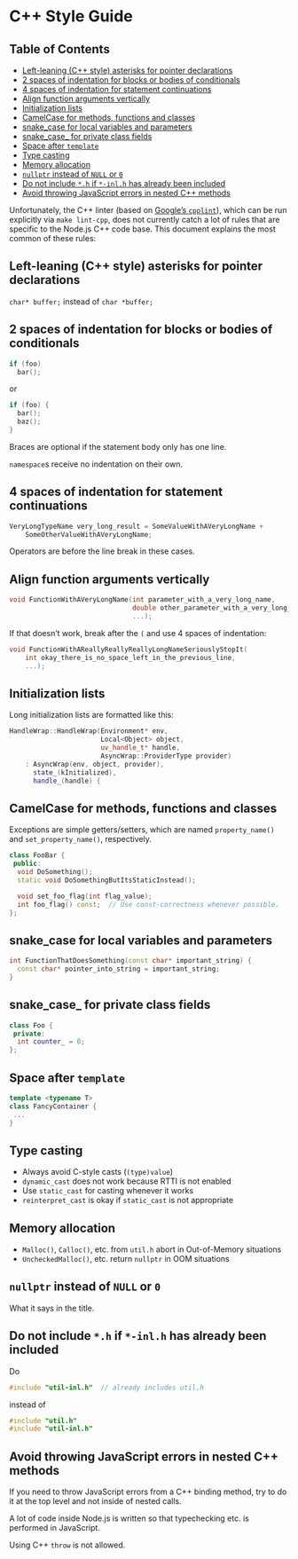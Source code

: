 # C++ Style Guide

## Table of Contents

* [Left-leaning (C++ style) asterisks for pointer declarations](#left-leaning-c-style-asterisks-for-pointer-declarations)
* [2 spaces of indentation for blocks or bodies of conditionals](#2-spaces-of-indentation-for-blocks-or-bodies-of-conditionals)
* [4 spaces of indentation for statement continuations](#4-spaces-of-indentation-for-statement-continuations)
* [Align function arguments vertically](#align-function-arguments-vertically)
* [Initialization lists](#initialization-lists)
* [CamelCase for methods, functions and classes](#camelcase-for-methods-functions-and-classes)
* [snake\_case for local variables and parameters](#snake_case-for-local-variables-and-parameters)
* [snake\_case\_ for private class fields](#snake_case_-for-private-class-fields)
* [Space after `template`](#space-after-template)
* [Type casting](#type-casting)
* [Memory allocation](#memory-allocation)
* [`nullptr` instead of `NULL` or `0`](#nullptr-instead-of-null-or-0)
* [Do not include `*.h` if `*-inl.h` has already been included](#do-not-include-h-if--inlh-has-already-been-included)
* [Avoid throwing JavaScript errors in nested C++ methods](#avoid-throwing-javascript-errors-in-nested-c-methods)

Unfortunately, the C++ linter (based on
[Google’s `cpplint`](https://github.com/google/styleguide)), which can be run
explicitly via `make lint-cpp`, does not currently catch a lot of rules that are
specific to the Node.js C++ code base. This document explains the most common of
these rules:

## Left-leaning (C++ style) asterisks for pointer declarations

`char* buffer;` instead of `char *buffer;`

## 2 spaces of indentation for blocks or bodies of conditionals

```c++
if (foo)
  bar();
```

or

```c++
if (foo) {
  bar();
  baz();
}
```

Braces are optional if the statement body only has one line.

`namespace`s receive no indentation on their own.

## 4 spaces of indentation for statement continuations

```c++
VeryLongTypeName very_long_result = SomeValueWithAVeryLongName +
    SomeOtherValueWithAVeryLongName;
```

Operators are before the line break in these cases.

## Align function arguments vertically

```c++
void FunctionWithAVeryLongName(int parameter_with_a_very_long_name,
                               double other_parameter_with_a_very_long_name,
                               ...);
```

If that doesn’t work, break after the `(` and use 4 spaces of indentation:

```c++
void FunctionWithAReallyReallyReallyLongNameSeriouslyStopIt(
    int okay_there_is_no_space_left_in_the_previous_line,
    ...);
```

## Initialization lists

Long initialization lists are formatted like this:

```c++
HandleWrap::HandleWrap(Environment* env,
                       Local<Object> object,
                       uv_handle_t* handle,
                       AsyncWrap::ProviderType provider)
    : AsyncWrap(env, object, provider),
      state_(kInitialized),
      handle_(handle) {
```

## CamelCase for methods, functions and classes

Exceptions are simple getters/setters, which are named `property_name()` and
`set_property_name()`, respectively.

```c++
class FooBar {
 public:
  void DoSomething();
  static void DoSomethingButItsStaticInstead();

  void set_foo_flag(int flag_value);
  int foo_flag() const;  // Use const-correctness whenever possible.
};
```

## snake\_case for local variables and parameters

```c++
int FunctionThatDoesSomething(const char* important_string) {
  const char* pointer_into_string = important_string;
}
```

## snake\_case\_ for private class fields

```c++
class Foo {
 private:
  int counter_ = 0;
};
```

## Space after `template`

```c++
template <typename T>
class FancyContainer {
 ...
}
```

## Type casting

- Always avoid C-style casts (`(type)value`)
- `dynamic_cast` does not work because RTTI is not enabled
- Use `static_cast` for casting whenever it works
- `reinterpret_cast` is okay if `static_cast` is not appropriate

## Memory allocation

- `Malloc()`, `Calloc()`, etc. from `util.h` abort in Out-of-Memory situations
- `UncheckedMalloc()`, etc. return `nullptr` in OOM situations

## `nullptr` instead of `NULL` or `0`

What it says in the title.

## Do not include `*.h` if `*-inl.h` has already been included

Do

```cpp
#include "util-inl.h"  // already includes util.h
```

instead of

```cpp
#include "util.h"
#include "util-inl.h"
```

## Avoid throwing JavaScript errors in nested C++ methods

If you need to throw JavaScript errors from a C++ binding method, try to do it
at the top level and not inside of nested calls.

A lot of code inside Node.js is written so that typechecking etc. is performed
in JavaScript.

Using C++ `throw` is not allowed.
